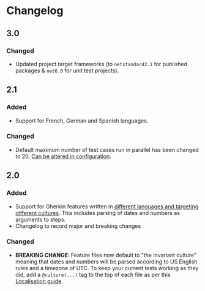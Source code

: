 # Changelog

## 3.0

### Changed

* Updated project target frameworks (to `netstandard2.1` for published packages & `net6.0` for unit test projects).

## 2.1

### Added

* Support for French, German and Spanish languages.

### Changed

* Default maximum number of test cases run in parallel has been changed to 20. [Can be altered in configuration](docs/Configuration.md).

## 2.0

### Added

* Support for Gherkin features written in [different languages and targeting different cultures](docs/Localisation.md).  This includes parsing of dates and numbers as arguments to steps.
* Changelog to record major and breaking changes

### Changed

* **BREAKING CHANGE**: Feature files now default to "the invariant culture" meaning that dates and numbers will be parsed according to US English rules and a timezone of UTC.  To keep your current tests working as they did, add a `@culture(...)` tag to the top of each file as per this [Localisation guide](docs/Localisation.md).
